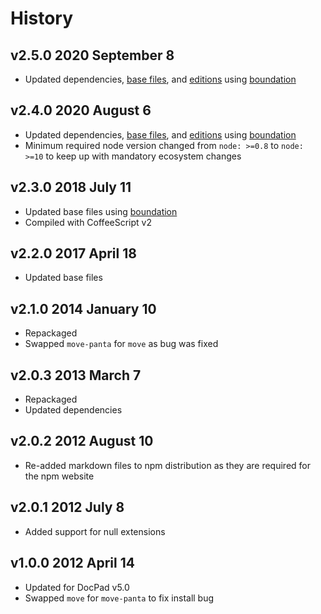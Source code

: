 # History

## v2.5.0 2020 September 8

-   Updated dependencies, [base files](https://github.com/bevry/base), and [editions](https://editions.bevry.me) using [boundation](https://github.com/bevry/boundation)

## v2.4.0 2020 August 6

-   Updated dependencies, [base files](https://github.com/bevry/base), and [editions](https://editions.bevry.me) using [boundation](https://github.com/bevry/boundation)
-   Minimum required node version changed from `node: >=0.8` to `node: >=10` to keep up with mandatory ecosystem changes

## v2.3.0 2018 July 11

-   Updated base files using [boundation](https://github.com/bevry/boundation)
-   Compiled with CoffeeScript v2

## v2.2.0 2017 April 18

-   Updated base files

## v2.1.0 2014 January 10

-   Repackaged
-   Swapped `move-panta` for `move` as bug was fixed

## v2.0.3 2013 March 7

-   Repackaged
-   Updated dependencies

## v2.0.2 2012 August 10

-   Re-added markdown files to npm distribution as they are required for the npm website

## v2.0.1 2012 July 8

-   Added support for null extensions

## v1.0.0 2012 April 14

-   Updated for DocPad v5.0
-   Swapped `move` for `move-panta` to fix install bug
